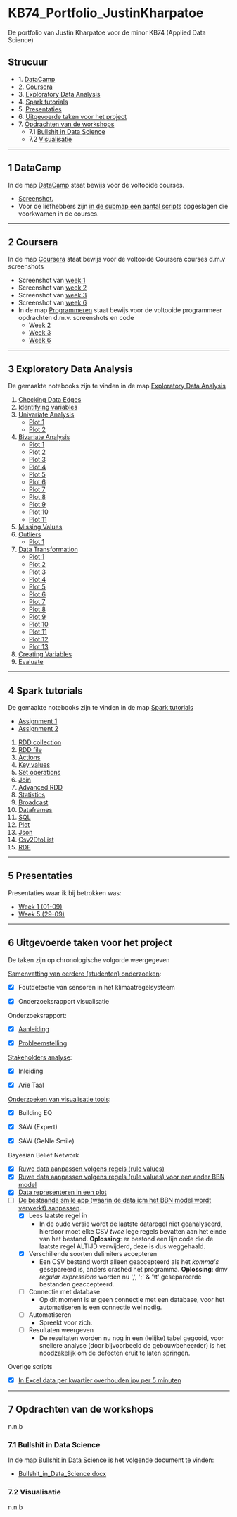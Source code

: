 # KB74_Portfolio_JustinKharpatoe
De portfolio van Justin Kharpatoe voor de minor KB74 (Applied Data Science)

## Strucuur
* 1\. [DataCamp](#DataCamp)  
* 2\. [Coursera](#Coursera)  
* 3\. [Exploratory Data Analysis](#Exploratory_Data_Analysis)
* 4\. [Spark tutorials](#Spark_tutorials)
* 5\. [Presentaties](#Presentaties)  
* 6\. [Uitgevoerde taken voor het project](#Taken_project)  
* 7\. [Opdrachten van de workshops](#Opdrachten_workshops)  
    * 7.1 [Bullshit in Data Science](#Bullshit)  
    * 7.2 [Visualisatie](#Visualisatie)  
  
---	
  
## 1 DataCamp <a name="DataCamp"></a>
In de map [DataCamp](https://github.com/JustinKharpatoe/KB74_Portfolio_JustinKharpatoe/tree/master/DataCamp) staat bewijs voor de voltooide courses.
* [Screenshot.](https://github.com/JustinKharpatoe/KB74_Portfolio_JustinKharpatoe/blob/master/DataCamp/VoltooideCourses.png)
* Voor de liefhebbers zijn [in de submap een aantal scripts](https://github.com/JustinKharpatoe/KB74_Portfolio_JustinKharpatoe/tree/master/DataCamp/Scripts) opgeslagen die voorkwamen in de courses.
  
---
  
## 2 Coursera <a name="Coursera"></a>
In de map [Coursera](https://github.com/JustinKharpatoe/KB74_Portfolio_JustinKharpatoe/tree/master/Coursera) staat bewijs voor de voltooide Coursera courses d.m.v screenshots
* Screenshot van [week 1](https://github.com/JustinKharpatoe/KB74_Portfolio_JustinKharpatoe/blob/master/Coursera/Week1.png)  
* Screenshot van [week 2](https://github.com/JustinKharpatoe/KB74_Portfolio_JustinKharpatoe/blob/master/Coursera/Week2.png)  
* Screenshot van [week 3](https://github.com/JustinKharpatoe/KB74_Portfolio_JustinKharpatoe/blob/master/Coursera/Week3.png)  
* Screenshot van [week 6](https://github.com/JustinKharpatoe/KB74_Portfolio_JustinKharpatoe/blob/master/Coursera/Week6.png)  
* In de map [Programmeren](https://github.com/JustinKharpatoe/KB74_Portfolio_JustinKharpatoe/tree/master/Coursera/Programmeren) staat bewijs voor de voltooide programmeer opdrachten d.m.v. screenshots en code    
    * [Week 2](https://github.com/JustinKharpatoe/KB74_Portfolio_JustinKharpatoe/blob/master/Coursera/Programmeren/Week%202/ProgrammerenWeek2.PNG)
	* [Week 3](https://github.com/JustinKharpatoe/KB74_Portfolio_JustinKharpatoe/blob/master/Coursera/Programmeren/Week%203/ProgrammerenWeek3.PNG)
	* [Week 6](https://github.com/JustinKharpatoe/KB74_Portfolio_JustinKharpatoe/blob/master/Coursera/Programmeren/Week%206/ProgrammerenWeek6.PNG)
  
---
  
## 3 Exploratory Data Analysis <a name="Exploratory_Data_Analysis"></a>
De gemaakte notebooks zijn te vinden in de map [Exploratory Data Analysis](https://github.com/JustinKharpatoe/KB74_Portfolio_JustinKharpatoe/tree/master/Exploratory%20Data%20Analysis)
1. [Checking Data Edges](https://github.com/JustinKharpatoe/KB74_Portfolio_JustinKharpatoe/blob/master/Exploratory%20Data%20Analysis/1.%20Checking%20Data%20Edges.md)
2. [Identifying variables](https://github.com/JustinKharpatoe/KB74_Portfolio_JustinKharpatoe/blob/master/Exploratory%20Data%20Analysis/2.%20Identifying%20variables.md)
3. [Univariate Analysis](https://github.com/JustinKharpatoe/KB74_Portfolio_JustinKharpatoe/blob/master/Exploratory%20Data%20Analysis/3.%20Univariate%20Analysis/3%20Univariate%20Analysis.md)
    * [Plot 1](https://github.com/JustinKharpatoe/KB74_Portfolio_JustinKharpatoe/blob/master/Exploratory%20Data%20Analysis/3.%20Univariate%20Analysis/output_6_0.png)
	* [Plot 2](https://github.com/JustinKharpatoe/KB74_Portfolio_JustinKharpatoe/blob/master/Exploratory%20Data%20Analysis/3.%20Univariate%20Analysis/output_10_1.png)
4. [Bivariate Analysis](https://github.com/JustinKharpatoe/KB74_Portfolio_JustinKharpatoe/blob/master/Exploratory%20Data%20Analysis/4.%20Bivariate%20Analysis/4%20Bivariate%20Analysis.md)
    * [Plot 1](https://github.com/JustinKharpatoe/KB74_Portfolio_JustinKharpatoe/blob/master/Exploratory%20Data%20Analysis/4.%20Bivariate%20Analysis/output_24_0.png)
	* [Plot 2](https://github.com/JustinKharpatoe/KB74_Portfolio_JustinKharpatoe/blob/master/Exploratory%20Data%20Analysis/4.%20Bivariate%20Analysis/output_24_1.png)
	* [Plot 3](https://github.com/JustinKharpatoe/KB74_Portfolio_JustinKharpatoe/blob/master/Exploratory%20Data%20Analysis/4.%20Bivariate%20Analysis/output_24_2.png)
	* [Plot 4](https://github.com/JustinKharpatoe/KB74_Portfolio_JustinKharpatoe/blob/master/Exploratory%20Data%20Analysis/4.%20Bivariate%20Analysis/output_24_3.png)
	* [Plot 5](https://github.com/JustinKharpatoe/KB74_Portfolio_JustinKharpatoe/blob/master/Exploratory%20Data%20Analysis/4.%20Bivariate%20Analysis/output_24_4.png)
	* [Plot 6](https://github.com/JustinKharpatoe/KB74_Portfolio_JustinKharpatoe/blob/master/Exploratory%20Data%20Analysis/4.%20Bivariate%20Analysis/output_24_5.png)
	* [Plot 7](https://github.com/JustinKharpatoe/KB74_Portfolio_JustinKharpatoe/blob/master/Exploratory%20Data%20Analysis/4.%20Bivariate%20Analysis/output_26_0.png)
	* [Plot 8](https://github.com/JustinKharpatoe/KB74_Portfolio_JustinKharpatoe/blob/master/Exploratory%20Data%20Analysis/4.%20Bivariate%20Analysis/output_33_0.png)
	* [Plot 9](https://github.com/JustinKharpatoe/KB74_Portfolio_JustinKharpatoe/blob/master/Exploratory%20Data%20Analysis/4.%20Bivariate%20Analysis/output_33_1.png)
	* [Plot 10](https://github.com/JustinKharpatoe/KB74_Portfolio_JustinKharpatoe/blob/master/Exploratory%20Data%20Analysis/4.%20Bivariate%20Analysis/output_33_2.png)
	* [Plot 11](https://github.com/JustinKharpatoe/KB74_Portfolio_JustinKharpatoe/blob/master/Exploratory%20Data%20Analysis/4.%20Bivariate%20Analysis/output_33_3.png)
5. [Missing Values](https://github.com/JustinKharpatoe/KB74_Portfolio_JustinKharpatoe/blob/master/Exploratory%20Data%20Analysis/5.%20Missing%20Values.md)
6. [Outliers](https://github.com/JustinKharpatoe/KB74_Portfolio_JustinKharpatoe/blob/master/Exploratory%20Data%20Analysis/6.%20Outliers/6%20Outliers.md)
    * [Plot 1](https://github.com/JustinKharpatoe/KB74_Portfolio_JustinKharpatoe/blob/master/Exploratory%20Data%20Analysis/6.%20Outliers/output_8_1.png)
7. [Data Transformation](https://github.com/JustinKharpatoe/KB74_Portfolio_JustinKharpatoe/blob/master/Exploratory%20Data%20Analysis/7.%20Data%20Transformation/7%20Data%20Transformation.md)
	* [Plot 1](https://github.com/JustinKharpatoe/KB74_Portfolio_JustinKharpatoe/blob/master/Exploratory%20Data%20Analysis/7.%20Data%20Transformation/output_9_0.png)
	* [Plot 2](https://github.com/JustinKharpatoe/KB74_Portfolio_JustinKharpatoe/blob/master/Exploratory%20Data%20Analysis/7.%20Data%20Transformation/output_9_1.png)
	* [Plot 3](https://github.com/JustinKharpatoe/KB74_Portfolio_JustinKharpatoe/blob/master/Exploratory%20Data%20Analysis/7.%20Data%20Transformation/output_14_0.png)
	* [Plot 4](https://github.com/JustinKharpatoe/KB74_Portfolio_JustinKharpatoe/blob/master/Exploratory%20Data%20Analysis/7.%20Data%20Transformation/output_14_1.png)
	* [Plot 5](https://github.com/JustinKharpatoe/KB74_Portfolio_JustinKharpatoe/blob/master/Exploratory%20Data%20Analysis/7.%20Data%20Transformation/output_16_0.png)
	* [Plot 6](https://github.com/JustinKharpatoe/KB74_Portfolio_JustinKharpatoe/blob/master/Exploratory%20Data%20Analysis/7.%20Data%20Transformation/output_16_1.png)
	* [Plot 7](https://github.com/JustinKharpatoe/KB74_Portfolio_JustinKharpatoe/blob/master/Exploratory%20Data%20Analysis/7.%20Data%20Transformation/output_19_0.png)
	* [Plot 8](https://github.com/JustinKharpatoe/KB74_Portfolio_JustinKharpatoe/blob/master/Exploratory%20Data%20Analysis/7.%20Data%20Transformation/output_19_1.png)
	* [Plot 9](https://github.com/JustinKharpatoe/KB74_Portfolio_JustinKharpatoe/blob/master/Exploratory%20Data%20Analysis/7.%20Data%20Transformation/output_22_0.png)
	* [Plot 10](https://github.com/JustinKharpatoe/KB74_Portfolio_JustinKharpatoe/blob/master/Exploratory%20Data%20Analysis/7.%20Data%20Transformation/output_23_0.png)
	* [Plot 11](https://github.com/JustinKharpatoe/KB74_Portfolio_JustinKharpatoe/blob/master/Exploratory%20Data%20Analysis/7.%20Data%20Transformation/output_27_0.png)
	* [Plot 12](https://github.com/JustinKharpatoe/KB74_Portfolio_JustinKharpatoe/blob/master/Exploratory%20Data%20Analysis/7.%20Data%20Transformation/output_28_0.png)
	* [Plot 13](https://github.com/JustinKharpatoe/KB74_Portfolio_JustinKharpatoe/blob/master/Exploratory%20Data%20Analysis/7.%20Data%20Transformation/output_28_1.png)
8. [Creating Variables](https://github.com/JustinKharpatoe/KB74_Portfolio_JustinKharpatoe/blob/master/Exploratory%20Data%20Analysis/8.%20Creating%20Variables.md)
9. [Evaluate](https://github.com/JustinKharpatoe/KB74_Portfolio_JustinKharpatoe/blob/master/Exploratory%20Data%20Analysis/9.%20Evaluate.md)
    
--- 

## 4 Spark tutorials <a name="Spark_tutorials"></a>
De gemaakte notebooks zijn te vinden in de map [Spark tutorials](https://github.com/JustinKharpatoe/KB74_Portfolio_JustinKharpatoe/tree/master/Spark%20tutorials)
* [Assignment 1](https://github.com/JustinKharpatoe/KB74_Portfolio_JustinKharpatoe/blob/master/Spark%20tutorials/assignment1.md)
* [Assignment 2](https://github.com/JustinKharpatoe/KB74_Portfolio_JustinKharpatoe/blob/master/Spark%20tutorials/assignment2.md)
1. [RDD collection](https://github.com/JustinKharpatoe/KB74_Portfolio_JustinKharpatoe/blob/master/Spark%20tutorials/Tutorials/1%20rdd%20collection.md)
2. [RDD file](https://github.com/JustinKharpatoe/KB74_Portfolio_JustinKharpatoe/blob/master/Spark%20tutorials/Tutorials/2%20rdd%20file.md)
3. [Actions](https://github.com/JustinKharpatoe/KB74_Portfolio_JustinKharpatoe/blob/master/Spark%20tutorials/Tutorials/3%20actions.md)
4. [Key values](https://github.com/JustinKharpatoe/KB74_Portfolio_JustinKharpatoe/blob/master/Spark%20tutorials/Tutorials/4%20key%20values.md)
5. [Set operations](https://github.com/JustinKharpatoe/KB74_Portfolio_JustinKharpatoe/blob/master/Spark%20tutorials/Tutorials/5%20set%20operations.md)
6. [Join](https://github.com/JustinKharpatoe/KB74_Portfolio_JustinKharpatoe/blob/master/Spark%20tutorials/Tutorials/6%20join.md)
7. [Advanced RDD](https://github.com/JustinKharpatoe/KB74_Portfolio_JustinKharpatoe/blob/master/Spark%20tutorials/Tutorials/7%20advanced%20rdd.md)
8. [Statistics](https://github.com/JustinKharpatoe/KB74_Portfolio_JustinKharpatoe/blob/master/Spark%20tutorials/Tutorials/8%20statistics.md)
9. [Broadcast](https://github.com/JustinKharpatoe/KB74_Portfolio_JustinKharpatoe/blob/master/Spark%20tutorials/Tutorials/9%20broadcast.md)
10. [Dataframes](https://github.com/JustinKharpatoe/KB74_Portfolio_JustinKharpatoe/blob/master/Spark%20tutorials/Tutorials/10%20dataframes.md)
11. [SQL](https://github.com/JustinKharpatoe/KB74_Portfolio_JustinKharpatoe/blob/master/Spark%20tutorials/Tutorials/11%20sql.md)
12. [Plot](https://github.com/JustinKharpatoe/KB74_Portfolio_JustinKharpatoe/blob/master/Spark%20tutorials/Tutorials/12%20plot.md)
13. [Json](https://github.com/JustinKharpatoe/KB74_Portfolio_JustinKharpatoe/blob/master/Spark%20tutorials/Tutorials/13%20json.md)
14. [Csv2DtoList](https://github.com/JustinKharpatoe/KB74_Portfolio_JustinKharpatoe/blob/master/Spark%20tutorials/Tutorials/14%20csv2DtoList.md)
15. [RDF](https://github.com/JustinKharpatoe/KB74_Portfolio_JustinKharpatoe/blob/master/Spark%20tutorials/Tutorials/15%20rdf.md)
      
---
  
## 5 Presentaties <a name="Presentaties"></a>
Presentaties waar ik bij betrokken was:
* [Week 1 (01-09)](https://docs.google.com/presentation/d/19Iks0ZiQG2BRc_Mlws4JroSeeY66rIe7clJoQG2OQgQ/edit?usp=sharing)
* [Week 5 (29-09)](https://docs.google.com/presentation/d/10pyjl8uo7GWYVokAic3fClKWJ0HHvUdUFRVBI4AedE8/edit?usp=sharing)
  
---
  
## 6 Uitgevoerde taken voor het project <a name="Taken_project"></a>
De taken zijn op chronologische volgorde weergegeven  

[Samenvatting van eerdere (studenten) onderzoeken](https://docs.google.com/document/d/1B2aVJnIshw9VviJsPL9ZuDHiEiKkeah67Yfn-D8v9U0/edit?usp=sharing):
* [x] Foutdetectie van sensoren in het klimaatregelsysteem
* [x] Onderzoeksrapport visualisatie  


Onderzoeksrapport:
* [x] [Aanleiding](https://docs.google.com/document/d/1A0goLR-UwdK0Yzf0kNSPONY4m_gPkySrOc6TvJWvYp8/edit?usp=sharing)
* [x] [Probleemstelling](https://docs.google.com/document/d/1GNvwjAXR1yeKmBYHNozXt-6YAk9hqL0YTXbfDKZ2xWo/edit?usp=sharing)  


[Stakeholders analyse](https://docs.google.com/document/d/1_ye6ioAlbb7o5IaEB9R8WoXjYITNqxEaVof3VodFhtA/edit?usp=sharing):
* [x] Inleiding
* [x] Arie Taal  


[Onderzoeken van visualisatie tools](https://docs.google.com/document/d/1AB1OfIc8YVoMMScqCCOqiVHgcgTqMviEvohnUiASTH4/edit?usp=sharing):
* [x] Building EQ
* [x] SAW (Expert)
* [x] SAW (GeNIe Smile)    
    
	
Bayesian Belief Network
* [x] [Ruwe data aanpassen volgens regels (rule values)](https://github.com/JustinKharpatoe/KB74_Portfolio_JustinKharpatoe/tree/master/Project/RawToRule.py)    
* [x] [Ruwe data aanpassen volgens regels (rule values) voor een ander BBN model](https://github.com/JustinKharpatoe/KB74_Portfolio_JustinKharpatoe/tree/master/Project/RawToRule_Ventilation.py)    
* [x] [Data representeren in een plot](https://github.com/JustinKharpatoe/KB74_Portfolio_JustinKharpatoe/tree/master/Project/PlotData.py)    
* [ ] [De bestaande smile app (waarin de data icm het BBN model wordt verwerkt) aanpassen](https://github.com/JustinKharpatoe/KB74_Portfolio_JustinKharpatoe/tree/master/Project/Qt%20projecten).
  * [x] Lees laatste regel in
    * In de oude versie wordt de laatste dataregel niet geanalyseerd, hierdoor moet elke CSV *twee* lege regels bevatten aan het einde van het bestand. **Oplossing**: er bestond een lijn code die de laatste regel ALTIJD verwijderd, deze is dus weggehaald.
  * [x] Verschillende soorten delimiters accepteren
    * Een CSV bestand wordt alleen geaccepteerd als het *komma's* gesepareerd is, anders crashed het programma. **Oplossing**: dmv *regular expressions* worden nu ',', ';' & '\t' gesepareerde bestanden geaccepteerd.
  * [ ] Connectie met database
    * Op dit moment is er geen connectie met een database, voor het automatiseren is een connectie wel nodig.
  * [ ] Automatiseren
    * Spreekt voor zich.
  * [ ] Resultaten <mooi> weergeven
    * De resultaten worden nu nog in een (lelijke) tabel gegooid, voor snellere analyse (door bijvoorbeeld de gebouwbeheerder) is het noodzakelijk om de defecten eruit te laten springen.
	
Overige scripts
* [x] [In Excel data per kwartier overhouden ipv per 5 minuten](https://github.com/JustinKharpatoe/KB74_Portfolio_JustinKharpatoe/tree/master/Project/KwartierOverhouden.bas)
  
  
---
  
## 7 Opdrachten van de workshops <a name="Opdrachten_workshops"></a>
n.n.b  

### 7.1 Bullshit in Data Science <a name="Bullshit"></a>
In de map [Bullshit in Data Science](https://github.com/JustinKharpatoe/KB74_Portfolio_JustinKharpatoe/tree/master/Bullshit%20in%20Data%20Science) is het volgende document te vinden:
* [Bullshit_in_Data_Science.docx](https://github.com/JustinKharpatoe/KB74_Portfolio_JustinKharpatoe/tree/master/Bullshit%20in%20Data%20Science/Bullshit_in_Data_Science.docx?raw=true )   

### 7.2 Visualisatie <a name="Visualisatie"></a>
n.n.b    
